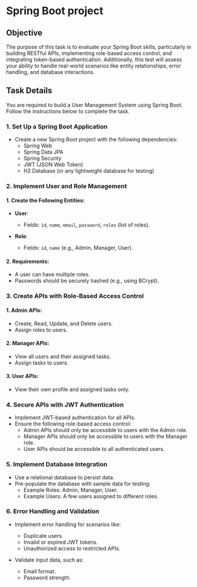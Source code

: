 # Spring Boot project

## Objective

The purpose of this task is to evaluate your Spring Boot skills, particularly in building RESTful APIs, implementing role-based access control, and integrating token-based authentication. Additionally, this test will assess your ability to handle real-world scenarios like entity relationships, error handling, and database interactions.

## Task Details

You are required to build a User Management System using Spring Boot. Follow the instructions below to complete the task.

### 1. Set Up a Spring Boot Application

- Create a new Spring Boot project with the following dependencies:
  - Spring Web
  - Spring Data JPA
  - Spring Security
  - JWT (JSON Web Token)
  - H2 Database (or any lightweight database for testing)

### 2. Implement User and Role Management

#### 1. Create the Following Entities:

- **User**:
  - Fields: `id`, `name`, `email`, `password`, `roles` (list of roles).
  
- **Role**:
  - Fields: `id`, `name` (e.g., Admin, Manager, User).

#### 2. Requirements:

- A user can have multiple roles.
- Passwords should be securely hashed (e.g., using BCrypt).

### 3. Create APIs with Role-Based Access Control

#### 1. Admin APIs:
- Create, Read, Update, and Delete users.
- Assign roles to users.

#### 2. Manager APIs:
- View all users and their assigned tasks.
- Assign tasks to users.

#### 3. User APIs:
- View their own profile and assigned tasks only.

### 4. Secure APIs with JWT Authentication

- Implement JWT-based authentication for all APIs.
- Ensure the following role-based access control:
  - Admin APIs should only be accessible to users with the Admin role.
  - Manager APIs should only be accessible to users with the Manager role.
  - User APIs should be accessible to all authenticated users.

### 5. Implement Database Integration

- Use a relational database to persist data.
- Pre-populate the database with sample data for testing:
  - Example Roles: Admin, Manager, User.
  - Example Users: A few users assigned to different roles.

### 6. Error Handling and Validation

- Implement error handling for scenarios like:
  - Duplicate users.
  - Invalid or expired JWT tokens.
  - Unauthorized access to restricted APIs.
  
- Validate input data, such as:
  - Email format.
  - Password strength.
